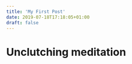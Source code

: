 ```yaml
---
title: 'My First Post'
date: 2019-07-18T17:18:05+01:00
draft: false
---
```


# Unclutching meditation
